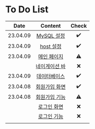 # To Do List

|Date|Content|Check|
|:------:|:----------:|:---:|
|23.04.09|[MySQL 설정](https://github.com/yws-318/Penetration-Testing/blob/main/Master%20Plan/Week%202/Web/MySQL%20%EC%84%A4%EC%A0%95.md)|✔️|
|23.04.09|[host 설정](https://github.com/yws-318/Penetration-Testing/blob/main/Master%20Plan/Week%202/Web/host%20%EC%84%A4%EC%A0%95.md)|✔️|
|23.04.09|[메인 페이지](https://github.com/yws-318/Penetration-Testing/blob/main/Master%20Plan/Week%202/Web/%EB%A9%94%EC%9D%B8%20%ED%8E%98%EC%9D%B4%EC%A7%80.md)|⚠️|
||[네이게이션 바](https://github.com/yws-318/Penetration-Testing/blob/main/Master%20Plan/Week%202/Web/%EB%84%A4%EB%B9%84%EA%B2%8C%EC%9D%B4%EC%85%98%20%EB%B0%94.md)|❌|
|23.04.09|[데이터베이스](https://github.com/yws-318/Penetration-Testing/blob/main/Master%20Plan/Week%202/Web/%EB%8D%B0%EC%9D%B4%ED%84%B0%EB%B2%A0%EC%9D%B4%EC%8A%A4php.md)|✔️|
|23.04.08|[회원가입 화면](https://github.com/yws-318/Penetration-Testing/blob/main/Master%20Plan/Week%202/Web/%ED%9A%8C%EC%9B%90%EA%B0%80%EC%9E%85%20%ED%99%94%EB%A9%B4.md)|✔️|
|23.04.08|[회원가입 기능](https://github.com/yws-318/Penetration-Testing/blob/main/Master%20Plan/Week%202/Web/%ED%9A%8C%EC%9B%90%EA%B0%80%EC%9E%85%20%EA%B8%B0%EB%8A%A5.md)|⚠️|
||[로그인 화면]()|❌|
||[로그인 기능]()|❌|
||[]()|||

